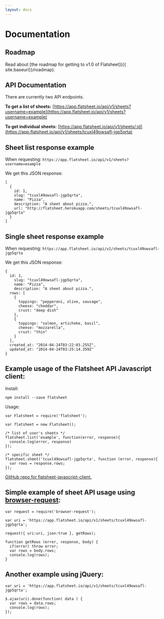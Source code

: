 ```yaml
---
layout: docs
---
```


# Documentation

## Roadmap

Read about [the roadmap for getting to v1.0 of Flatsheet]({{ site.baseurl}}/roadmap).

## API Documentation

There are currently two API endpoints.

**To get a list of sheets:** [https://app.flatsheet.io/api/v1/sheets?username=example](https://app.flatsheet.io/api/v1/sheets?username=example)

**To get individual sheets:** [https://app.flatsheet.io/api/v1/sheets/:id](https://app.flatsheet.io/api/v1/sheets/tcuxl49owsafl-jgp5qrta)

## Sheet list response example

When requesting: `https://app.flatsheet.io/api/v1/sheets?username=example`

We get this JSON response:

```
[
  {
    id: 1,
    slug: "tcuxl49owsafl-jgp5qrta",
    name: "Pizza",
    description: "A sheet about pizza.",
    url: "http://flatsheet.herokuapp.com/sheets/tcuxl49owsafl-jgp5qrta"
  }
]
```

## Single sheet response example

When requesting: `https://app.flatsheet.io/api/v1/sheets/tcuxl49owsafl-jgp5qrta`

We get this JSON response:

```
{
  id: 1,
    slug: "tcuxl49owsafl-jgp5qrta",
    name: "Pizza",
    description: "A sheet about pizza.",
  rows: [
    {
      toppings: "pepperoni, olive, sausage",
      cheese: "cheddar",
      crust: "deep dish"
    },
    {
      toppings: "salmon, artichoke, basil",
      cheese: "mozzarella",
      crust: "thin"
    }
  ],
  created_at: "2014-04-24T03:22:03.255Z",
  updated_at: "2014-04-24T03:25:14.359Z"
}
```

## Example usage of the Flatsheet API Javascript client:

Install:

```
npm install --save flatsheet
```

Usage:

```
var Flatsheet = require('flatsheet');

var flatsheet = new Flatsheet();

/* list of user's sheets */
flatsheet.list('example', function(error, response){
  console.log(error, response)
});

/* specific sheet */
flatsheet.sheet('tcuxl49owsafl-jgp5qrta', function (error, response){
  var rows = response.rows;
});
```

[GitHub repo for flatsheet-javascript-client.](https://github.com/flatsheet/flatsheet-javascript-client)

## Simple example of sheet API usage using [browser-request](http://npmjs.org/browser-request):

```
var request = require('browser-request');

var uri = 'https://app.flatsheet.io/api/v1/sheets/tcuxl49owsafl-jgp5qrta';

request({ uri:uri, json:true }, getRows);

function getRows (error, response, body) {
  if(error) throw error;
  var rows = body.rows;
  console.log(rows);
}
```

## Another example using jQuery:

```
var uri = 'https://app.flatsheet.io/api/v1/sheets/tcuxl49owsafl-jgp5qrta';

$.ajax(uri).done(function( data ) {
  var rows = data.rows;
  console.log(rows);
});
```